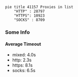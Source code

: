 
```mermaid
pie title 41157 Proxies in list
    "HTTP" : 28797
    "HTTPS": 10923
    "SOCKS" : 8709
```

### Some Info
#### Average Timeout

- mixed: 4.0s
- http: 2.3s
- https: 8.1s
- socks: 6.5s
